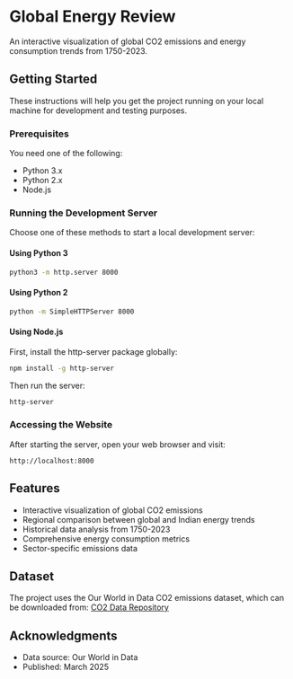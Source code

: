 # Global Energy Review 

An interactive visualization of global CO2 emissions and energy consumption trends from 1750-2023.

## Getting Started

These instructions will help you get the project running on your local machine for development and testing purposes.

### Prerequisites

You need one of the following:
- Python 3.x
- Python 2.x
- Node.js

### Running the Development Server

Choose one of these methods to start a local development server:

#### Using Python 3
```bash
python3 -m http.server 8000
```

#### Using Python 2
```bash
python -m SimpleHTTPServer 8000
```

#### Using Node.js
First, install the http-server package globally:
```bash
npm install -g http-server
```

Then run the server:
```bash
http-server
```

### Accessing the Website

After starting the server, open your web browser and visit:
```
http://localhost:8000
```

## Features

- Interactive visualization of global CO2 emissions
- Regional comparison between global and Indian energy trends
- Historical data analysis from 1750-2023
- Comprehensive energy consumption metrics
- Sector-specific emissions data

## Dataset

The project uses the Our World in Data CO2 emissions dataset, which can be downloaded from:
[CO2 Data Repository](https://github.com/owid/co2-data)


## Acknowledgments

- Data source: Our World in Data
- Published: March 2025
